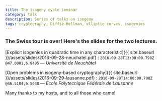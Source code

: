```yaml
---
title: The isogeny cycle seminar
category: talk
description: Series of talks on isogeny
tags: cryptography, Diffie-Hellman, elliptic curves, isogenies
---
```


### The Swiss tour is over! Here's the slides for the two lectures.

[Explicit isogenies in quadratic time in any characteristic]({{ site.baseurl }}/assets/slides/2016-09-28-neuchatel.pdf)
: `2016-09-28T13:00:00.798Z @47.0001,6.9495` — *Université de Neuchâtel* 

[Open problems in isogeny-based cryptography]({{ site.baseurl }}/assets/slides/2016-09-29-lausanne.pdf)
: `2016-09-29T14:00:00.798Z @46.5184,6.5638` — *École Polytecnique Fédérale de Lausanne*

Many thanks to my hosts, and to all those who came!

<script src="https://gist.github.com/defeo/84784aa66a559dcd7b4e0fb297f782ec.js"></script>

